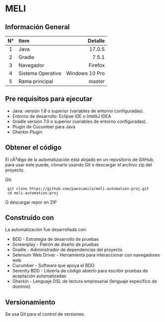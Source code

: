 <div align="left">
<h1>MELI</h1>
</div>

## Información General

| N°  | Item              |        Detalle |
|:---:|:------------------|---------------:|
|  1  | Java              |         17.0.5 |
|  2  | Gradle            |          7.5.1 |
|  3  | Navegador         |        Firefox |
|  4  | Sistema Operativo | Windows 10 Pro |
|  5  | Rama principal    |         master |

## Pre requisitos para ejecutar

- Java: versión 1.8 o superior (variables de entorno configuradas).
- Entorno de desarrollo: Eclipse IDE o IntelliJ IDEA
- Gradle versión 7.0 o superior (variables de entorno configuradas).
- Plugin de Cucumber para Java
- Gherkin Plugin

## Obtener el código

El cÃ³digo de la automatización está alojado en un repositorio de GitHub, para usar este puede, clonarlo usando Git
o descargar el archivo zip del proyecto.

Git:

``` shell 
 git clone https://github.com/paezcamilo/meli-automation-proj.git
 cd meli-automation-proj
```
O descargar repor en ZIP

## Construido con

La automatización fue desarrollada con:

- BDD - Estrategia de desarrollo de pruebas
- Screenplay - Patrón de diseño de pruebas
- Gradle - Administrador de dependencias del proyecto
- Selenium Web Driver - Herramienta para interaccionar con navegadores web
- Cucumber - Software que apoya el BDD
- Serenity BDD - Librería de código abierto para escribir pruebas de aceptación automatizadas
- Gherkin - Lenguaje DSL de lectura empresarial (lenguaje específico de dominio)

## Versionamiento

Se usa Git para el control de versiones.
